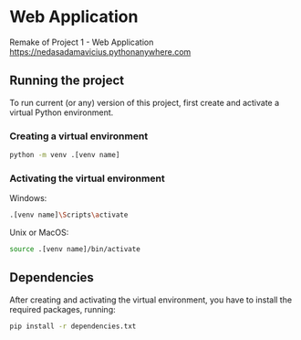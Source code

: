 # Web Application
Remake of Project 1 - Web Application
https://nedasadamavicius.pythonanywhere.com

## Running the project
To run current (or any) version of this project, first create and activate a virtual Python environment.

### Creating a virtual environment
```bash
python -m venv .[venv name]
```

### Activating the virtual environment
Windows:
```bash
.[venv name]\Scripts\activate
```

Unix or MacOS:
```bash
source .[venv name]/bin/activate
```

## Dependencies
After creating and activating the virtual environment, you have to install the required packages, running:
```bash
pip install -r dependencies.txt
```
